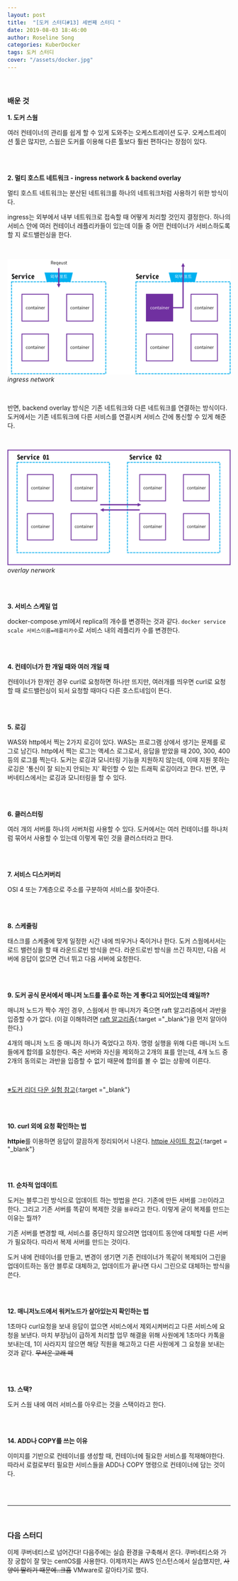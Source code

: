 ```yaml
---
layout: post
title:  "[도커 스터디#13] 세번째 스터디 "
date: 2019-08-03 18:46:00
author: Roseline Song
categories: KuberDocker
tags: 도커 스터디
cover: "/assets/docker.jpg"
---
```


<br>

### 배운 것

**1. 도커 스웜**

여러 컨테이너의 관리를 쉽게 할 수 있게 도와주는 오케스트레이션 도구. 오케스트레이션 툴은 많지만, 스웜은 도커를 이용해 다른 툴보다 훨씬 편하다는 장점이 있다. 

<br>
<br>


**2. 멀티 호스트 네트워크 - ingress network & backend overlay**

멀티 호스트 네트워크는 분산된 네트워크를 하나의 네트워크처럼 사용하기 위한 방식이다. 

ingress는 외부에서 내부 네트워크로 접속할 때 어떻게 처리할 것인지 결정한다. 하나의 서비스 안에 여러 컨테이너 레플리카들이 있는데 이들 중 어떤 컨테이너가 서비스하도록 할 지 로드밸런싱을 한다. 

<br>

<img src="/assets/images/190803_01.PNG">*ingress network*

<br>

반면, backend overlay 방식은 기존 네트워크와 다른 네트워크를 연결하는 방식이다. 도커에서는 기존 네트워크에 다른 서비스를 연결시켜 서비스 간에 통신할 수 있게 해준다. 

<br>

<img src="/assets/images/190803_02.PNG">*overlay nerwork*

<br>
<br>

**3. 서비스 스케일 업**

docker-compose.yml에서 replica의 개수를 변경하는 것과 같다. `docker service scale 서비스이름=레플리카수`로 서비스 내의 레플리카 수를 변경한다. 

<br>
<br>

**4. 컨테이너가 한 개일 때와 여러 개일 때**

컨테이너가 한개인 경우 curl로 요청하면 하나만 뜨지만, 여러개를 띄우면 curl로 요청할 때 로드밸런싱이 되서 요청할 때마다 다른 호스트네임이 뜬다. 


<br>
<br>

**5. 로깅**

WAS와 http에서 찍는 2가지 로깅이 있다. WAS는 프로그램 상에서 생기는 문제를 로그로 남긴다. http에서 찍는 로그는 액세스 로그로서, 응답을 받았을 때 200, 300, 400 등의 로그를 찍는다. 도커는 로깅과 모니터링 기능을 지원하지 않는데, 이때 지원 못하는 로깅은 '통신이 잘 되는지 안되는 지' 확인할 수 있는 트래픽 로깅이라고 한다. 반면, 쿠버네티스에서는 로깅과 모니터링을 할 수 있다.

<br>
<br>

**6. 클러스터링**

여러 개의 서버를 하나의 서버처럼 사용할 수 있다. 도커에서는 여러 컨테이너를 하나처럼 묶어서 사용할 수 있는데 이렇게 묶인 것을 클러스터라고 한다. 

<br>
<br>



**7. 서비스 디스커버리**

OSI 4 또는 7계층으로 주소를 구분하여 서비스를 찾아준다.

<br>
<br>

**8. 스케줄링**

태스크를 스케줄에 맞게 일정한 시간 내에 띄우거나 죽이거나 한다. 도커 스웜에서서는 로드 밸런싱을 할 때 라운드로빈 방식을 쓴다. 라운드로빈 방식을 쓰긴 하지만, 다음 서버에 응답이 없으면 건너 뛰고 다음 서버에 요청한다. 


<br>
<br>


**9. 도커 공식 문서에서 매니저 노드를 홀수로 하는 게 좋다고 되어있는데 왜일까?**

매니저 노드가 짝수 개인 경우, 스웜에서 한 매니저가 죽으면 raft 알고리즘에서 과반을 입증할 수가 없다. (이걸 이해하려면 [raft 알고리즘](https://roseline124.github.io/kuberdocker/2019/07/31/docker-study09.html){:target ="_blank"}을 먼저 알아야한다.)

4개의 매니저 노드 중 매니저 하나가 죽었다고 하자. 명령 실행을 위해 다른 매니저 노드들에게 합의를 요청한다. 죽은 서버와 자신을 제외하고 2개의 표를 얻는데, 4개 노드 중 2개의 동의로는 과반을 입증할 수 없기 때문에 합의를 볼 수 없는 상황에 이른다. 

<br>

[※도커 리더 다운 실험 참고](https://www.sauru.so/blog/high-availability-of-docker-swarm/){:target ="_blank"}


<br>
<br>


**10. curl 외에 요청 확인하는 법**

**httpie**를 이용하면 응답이 깔끔하게 정리되어서 나온다. [httpie 사이트 참고](https://httpie.org/){:target = "_blank"}


<br>
<br>

**11. 순차적 업데이트**

도커는 블루그린 방식으로 업데이트 하는 방법을 쓴다. 기존에 만든 서버를 `그린`이라고 한다. 그리고 기존 서버를 똑같이 복제한 것을 `블루`라고 한다. 이렇게 굳이 복제를 만드는 이유는 뭘까?

기존 서버를 변경할 때, 서비스를 중단하지 않으려면 업데이트 동안에 대체할 다른 서버가 필요하다. 따라서 복제 서버를 만드는 것이다. 

도커 내에 컨테이너를 만들고, 변경이 생기면 기존 컨테이너가 똑같이 복제되어 그린을 업데이트하는 동안 블루로 대체하고, 업데이트가 끝나면 다시 그린으로 대체하는 방식을 쓴다. 

<br>
<br>

**12. 매니저노드에서 워커노드가 살아있는지 확인하는 법**

1초마다 curl요청을 보내 응답이 없으면 서비스에서 제외시켜버리고 다른 서비스에 요청을 보낸다. 마치 부장님이 급하게 처리할 업무 해결을 위해 사원에게 1초마다 카톡을 보내는데, 1이 사라지지 않으면 해당 직원을 해고하고 다른 사원에게 그 요청을 보내는 것과 같다. ~~무서운 고래 떼~~

<br>
<br>


**13. 스택?**

도커 스웜 내에 여러 서비스를 아우르는 것을 스택이라고 한다. 

<br>
<br>


**14. ADD나 COPY를 쓰는 이유**

이미지를 기반으로 컨테이너를 생성할 때, 컨테이너에 필요한 서비스를 적재해야한다. 따라서 로컬로부터 필요한 서비스들을 ADD나 COPY 명령으로 컨테이너에 담는 것이다. 


<br>
<br>

<hr>

<br>

### 다음 스터디 

이제 쿠버네티스로 넘어간다! 다음주에는 실습 환경을 구축해서 온다. 쿠버네티스와 가장 궁합이 잘 맞는 centOS를 사용한다. 이제까지는 AWS 인스턴스에서 실습했지만, ~~사양이 딸리기 때문에..크흡~~ VMware로 갈아타기로 했다. 

<br>
<br>
